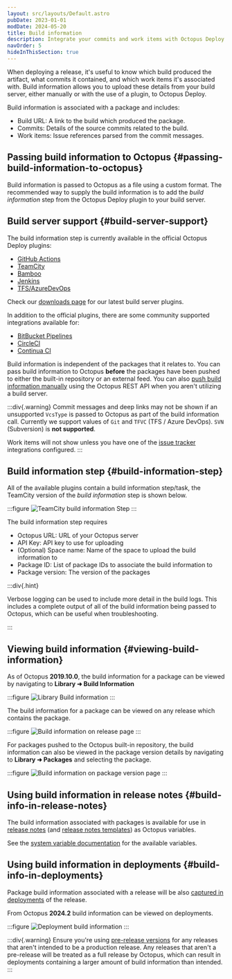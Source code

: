 ```yaml
---
layout: src/layouts/Default.astro
pubDate: 2023-01-01
modDate: 2024-05-20
title: Build information
description: Integrate your commits and work items with Octopus Deploy.
navOrder: 5
hideInThisSection: true
---
```


When deploying a release, it's useful to know which build produced the artifact, what commits it contained, and which work items it's associated with. Build information allows you to upload these details from your build server, either manually or with the use of a plugin, to Octopus Deploy.

Build information is associated with a package and includes:

- Build URL: A link to the build which produced the package.
- Commits: Details of the source commits related to the build.
- Work items: Issue references parsed from the commit messages.

## Passing build information to Octopus {#passing-build-information-to-octopus}

Build information is passed to Octopus as a file using a custom format. The recommended way to supply the build information is to add the _build information_ step from the Octopus Deploy plugin to your build server.

## Build server support {#build-server-support}

The build information step is currently available in the official Octopus Deploy plugins:

- [GitHub Actions](/docs/packaging-applications/build-servers/github-actions) 
- [TeamCity](/docs/packaging-applications/build-servers/teamcity) 
- [Bamboo](/docs/packaging-applications/build-servers/bamboo)
- [Jenkins](/docs/packaging-applications/build-servers/jenkins) 
- [TFS/AzureDevOps](/docs/packaging-applications/build-servers/tfs-azure-devops)

Check our [downloads page](https://yamldoc.liuyan.wang/downloads) for our latest build server plugins.

In addition to the official plugins, there are some community supported integrations available for:
- [BitBucket Pipelines](https://bitbucket.org/octopusdeploy/octopus-cli-run/src/master)
- [CircleCI](https://circleci.com/developer/orbs/orb/octopus-samples/octo-exp)
- [Continua CI](/docs/packaging-applications/build-servers/continua-ci)

Build information is independent of the packages that it relates to. You can pass build information to Octopus **before** the packages have been pushed to either the built-in repository or an external feed. You can also [push build information manually](https://yamldoc.liuyan.wang/blog/manually-push-build-information-to-octopus) using the Octopus REST API when you aren't utilizing a build server.

:::div{.warning}
Commit messages and deep links may not be shown if an unsupported `VcsType` is passed to Octopus as part of the build information call. Currently we support values of `Git` and `TFVC` (TFS / Azure DevOps). `SVN` (Subversion) is **not supported**.

Work items will not show unless you have one of the [issue tracker](/docs/releases/issue-tracking) integrations configured.
:::

## Build information step {#build-information-step}

All of the available plugins contain a build information step/task, the TeamCity version of the _build information_ step is shown below. 

:::figure
![TeamCity build information Step](/docs/packaging-applications/build-servers/build-information/images/build-information-step.png)
:::

The build information step requires
- Octopus URL: URL of your Octopus server
- API Key: API key to use for uploading
- (Optional) Space name: Name of the space to upload the build information to
- Package ID: List of package IDs to associate the build information to
- Package version: The version of the packages

:::div{.hint}

Verbose logging can be used to include more detail in the build logs. This includes a complete output of all of the build information being passed to Octopus, which can be useful when troubleshooting.

:::

## Viewing build information {#viewing-build-information}

As of Octopus **2019.10.0**, the build information for a package can be viewed by navigating to **Library ➜ Build Information**

:::figure
![Library Build information](/docs/packaging-applications/build-servers/build-information/images/library-build-information-2.png)
:::

The build information for a package can be viewed on any release which contains the package.

:::figure
![Build information on release page](/docs/packaging-applications/build-servers/build-information/images/build-information-release-2.png)
:::

For packages pushed to the Octopus built-in repository, the build information can also be viewed in the package version details by navigating to **Library ➜ Packages** and selecting the package.

:::figure
![Build information on package version page](/docs/packaging-applications/build-servers/build-information/images/build-information-package-version-2.png)
:::

## Using build information in release notes {#build-info-in-release-notes}

The build information associated with packages is available for use in [release notes](/docs/releases/release-notes) (and [release notes templates](/docs/releases/release-notes/#templates)) as Octopus variables.

See the [system variable documentation](/docs/projects/variables/system-variables/#release-package-build-information) for the available variables.

## Using build information in deployments {#build-info-in-deployments}

Package build information associated with a release will be also [captured in deployments](/docs/releases/deployment-changes) of the release.

From Octopus **2024.2** build information can be viewed on deployments.

:::figure
![Deployment build information](/docs/packaging-applications/build-servers/build-information/images/deployment-build-information.png)
:::

:::div{.warning}
Ensure you're using [pre-release versions](/docs/releases/deployment-changes#versioning) for any releases that aren't intended to be a production release. Any releases that aren't a pre-release will be treated as a full release by Octopus, which can result in deployments containing a larger amount of build information than intended.
:::